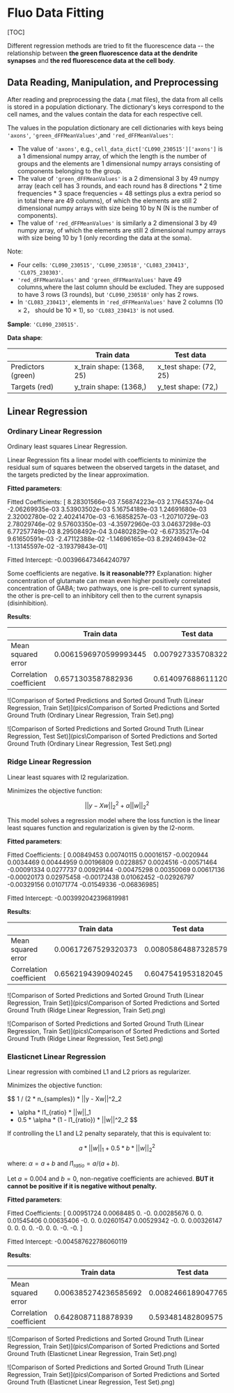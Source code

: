 # Fluo Data Fitting

[TOC]

Different regression methods are tried to fit the fluorescence data -- the relationship between **the green fluorescence data at the dendrite synapses** and **the red fluorescence data at the cell body**.

## Data Reading, Manipulation, and Preprocessing

After reading and preprocessing the data (.mat files), the data from all cells is stored in a population dictionary. The dictionary's keys correspond to the cell names, and the values contain the data for each respective cell.

The values in the population dictionary are cell dictionaries with keys being `'axons'`, `'green_dFFMeanValues'`,and `'red_dFFMeanValues'`:

- The value of `'axons'`, e.g., `cell_data_dict['CL090_230515']['axons']` is a 1 dimensional numpy array, of which the length is the number of groups and the elements are 1 dimensional numpy arrays consisting of components belonging to the group.
- The value of `'green_dFFMeanValues'` is a 2 dimensional 3 by 49 numpy array (each cell has 3 rounds, and each round has 8 directions \* 2 time frequencies \* 3 space frequencies = 48 settings plus a extra period so in total there are 49 columns), of which the elements are still 2 dimensional numpy arrays with size being 10 by N (N is the number of components).
- The value of `'red_dFFMeanValues'` is similarly a 2 dimensional 3 by 49 numpy array, of which the elements are still 2 dimensional numpy arrays with size being 10 by 1 (only recording the data at the soma).

Note: 

- Four cells: `'CL090_230515'`, `'CL090_230518'`, `'CL083_230413'`, `'CL075_230303'`.
- `'red_dFFMeanValues'` and `'green_dFFMeanValues'` have 49 columns,where the last column should be excluded. They are supposed to have 3 rows (3 rounds), but `'CL090_230518'` only has 2 rows.
- In `'CL083_230413'`, elements in `'red_dFFMeanValues'` have 2 columns (10 × 2， should be 10 × 1), so `'CL083_230413'` is not used.

**Sample**: `'CL090_230515'`.

**Data shape**:

|                    | Train data                | Test data              |
| ------------------ | ------------------------- | ---------------------- |
| Predictors (green) | x_train shape: (1368, 25) | x_test shape: (72, 25) |
| Targets (red)      | y_train shape: (1368,)    | y_test shape: (72,)    |

## Linear Regression

### Ordinary Linear Regression

Ordinary least squares Linear Regression.

Linear Regression fits a linear model with coefficients to minimize the residual sum of squares between the observed targets in the dataset, and the targets predicted by the linear approximation.

**Fitted parameters**:

Fitted Coefficients: [ 8.28301566e-03  7.56874223e-03  2.17645374e-04 -2.06269935e-03
  3.53903502e-03  5.16754189e-03  1.24691680e-03  2.32002780e-02
  2.40241470e-03 -6.16858257e-03 -1.20710729e-03  2.78029746e-02
  9.57603350e-03 -4.35972960e-03  3.04637298e-03  6.77257749e-03
  8.29508492e-04  3.04802829e-02 -6.67335217e-04  9.61650591e-03
 -2.47112388e-02 -1.14696165e-03  8.29246943e-02 -1.13145597e-02
 -3.19379843e-01]

Fitted Intercept: -0.003966473464240797

Some coefficients are negative. **Is it reasonable???** Explanation: higher concentration of glutamate can mean even higher positively correlated concentration of GABA; two pathways, one is pre-cell to current synapsis, the other is pre-cell to an inhibitory cell then to the current synapsis (disinhibition).

**Results**:

|                         | Train data            | Test data            |
| ----------------------- | --------------------- | -------------------- |
| Mean squared error      | 0.0061596970599993445 | 0.007927335708322457 |
| Correlation coefficient | 0.6571303587882936    | 0.6140976886111208   |

![Comparison of Sorted Predictions and Sorted Ground Truth (Linear Regression, Train Set)](pics\Comparison of Sorted Predictions and Sorted Ground Truth (Ordinary Linear Regression, Train Set).png)

![Comparison of Sorted Predictions and Sorted Ground Truth (Linear Regression, Test Set)](pics\Comparison of Sorted Predictions and Sorted Ground Truth (Ordinary Linear Regression, Test Set).png)

### Ridge Linear Regression

Linear least squares with l2 regularization.

Minimizes the objective function:

$$
||y - Xw||^2_2 + \alpha  ||w||^2_2
$$

This model solves a regression model where the loss function is the linear least squares function and regularization is given by the l2-norm.

**Fitted parameters**:

Fitted Coefficients: [ 0.00849453  0.00740115  0.00016157 -0.0020944   0.0034469   0.00444959  0.00196809  0.0228857   0.0024516  -0.00571464 -0.00091334  0.0277737  0.00929144 -0.00475298  0.00350069  0.00617136 -0.00020173  0.02975458 -0.00172438  0.01062452 -0.02926797 -0.00329156  0.01071774 -0.01549336 -0.06836985] 

Fitted Intercept: -0.003992042396819981

**Results**:

|                         | Train data          | Test data            |
| ----------------------- | ------------------- | -------------------- |
| Mean squared error      | 0.00617267529320373 | 0.008058648873285792 |
| Correlation coefficient | 0.6562194390940245  | 0.6047541953182045   |

![Comparison of Sorted Predictions and Sorted Ground Truth (Linear Regression, Train Set)](pics\Comparison of Sorted Predictions and Sorted Ground Truth (Ridge Linear Regression, Train Set).png)

![Comparison of Sorted Predictions and Sorted Ground Truth (Linear Regression, Train Set)](pics\Comparison of Sorted Predictions and Sorted Ground Truth (Ridge Linear Regression, Test Set).png)

### Elasticnet Linear Regression

Linear regression with combined L1 and L2 priors as regularizer.

Minimizes the objective function:

$$
1 / (2 * n_{samples}) * ||y - Xw||^2_2
+ \alpha * l1_{ratio} * ||w||_1
+ 0.5 * \alpha * (1 - l1_{ratio}) * ||w||^2_2
$$

If controlling the L1 and L2 penalty separately, that this is equivalent to:

$$
a * ||w||_1 + 0.5 * b * ||w||_2^2
$$

where: $\alpha = a + b$ and $l1_{ratio} = a / (a + b)$.

Let $a=0.004$ and $b=0$, non-negative coefficients are achieved. **BUT it cannot be positive if it is negative without penalty.**

**Fitted parameters**:

Fitted Coefficients: [ 0.00951724  0.0068485   0.         -0.          0.00285676  0.  0.          0.01545406  0.00635406 -0.          0.          0.02601547  0.00529342 -0.          0.          0.00326147  0.          0.  0.          0.         -0.          0.          0.         -0. -0.        ] 

Fitted Intercept: -0.004587622786060119

**Results**:

|                         | Train data           | Test data            |
| ----------------------- | -------------------- | -------------------- |
| Mean squared error      | 0.006385274236585692 | 0.008246618904776503 |
| Correlation coefficient | 0.6428087118878939   | 0.593481482809575    |

![Comparison of Sorted Predictions and Sorted Ground Truth (Linear Regression, Train Set)](pics\Comparison of Sorted Predictions and Sorted Ground Truth (Elasticnet Linear Regression, Train Set).png)

![Comparison of Sorted Predictions and Sorted Ground Truth (Linear Regression, Train Set)](pics\Comparison of Sorted Predictions and Sorted Ground Truth (Elasticnet Linear Regression, Test Set).png)